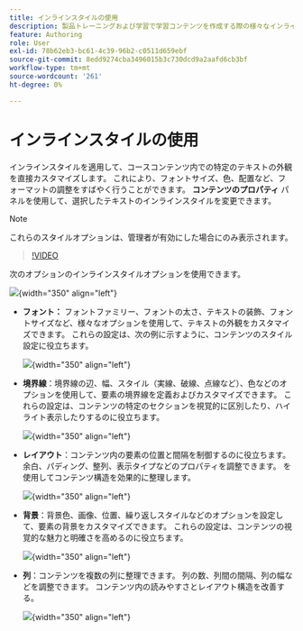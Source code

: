 ```yaml
---
title: インラインスタイルの使用
description: 製品トレーニングおよび学習で学習コンテンツを作成する際の様々なインラインスタイルの使用方法について説明します
feature: Authoring
role: User
exl-id: 78b62eb3-bc61-4c39-96b2-c0511d659ebf
source-git-commit: 8edd9274cba3496015b3c730dcd9a2aafd6cb3bf
workflow-type: tm+mt
source-wordcount: '261'
ht-degree: 0%

---
```


# インラインスタイルの使用

インラインスタイルを適用して、コースコンテンツ内での特定のテキストの外観を直接カスタマイズします。 これにより、フォントサイズ、色、配置など、フォーマットの調整をすばやく行うことができます。 **コンテンツのプロパティ** パネルを使用して、選択したテキストのインラインスタイルを変更できます。

>[!NOTE]
>
> これらのスタイルオプションは、管理者が有効にした場合にのみ表示されます。


>[!VIDEO](https://video.tv.adobe.com/v/3469533/aem-guides-learning-content)


次のオプションのインラインスタイルオプションを使用できます。

![](assets/content-properties-learning-content.png){width="350" align="left"}


- **フォント：** フォントファミリー、フォントの太さ、テキストの装飾、フォントサイズなど、様々なオプションを使用して、テキストの外観をカスタマイズできます。 これらの設定は、次の例に示すように、コンテンツのスタイル設定に役立ちます。

  ![](assets/font-learning-content.png){width="350" align="left"}

- **境界線**：境界線の辺、幅、スタイル（実線、破線、点線など）、色などのオプションを使用して、要素の境界線を定義およびカスタマイズできます。 これらの設定は、コンテンツの特定のセクションを視覚的に区別したり、ハイライト表示したりするのに役立ちます。

  ![](assets/border-learning-content.png){width="350" align="left"}

- **レイアウト**：コンテンツ内の要素の位置と間隔を制御するのに役立ちます。 余白、パディング、整列、表示タイプなどのプロパティを調整できます。 を使用してコンテンツ構造を効果的に整理します。

  ![](assets/layout-learning-content.png){width="350" align="left"}

- **背景**：背景色、画像、位置、繰り返しスタイルなどのオプションを設定して、要素の背景をカスタマイズできます。 これらの設定は、コンテンツの視覚的な魅力と明確さを高めるのに役立ちます。

  ![](assets/background-learning-content.png){width="350" align="left"}

- **列**：コンテンツを複数の列に整理できます。 列の数、列間の間隔、列の幅などを調整できます。 コンテンツ内の読みやすさとレイアウト構造を改善する。

  ![](assets/column-learning-content.png){width="350" align="left"}
